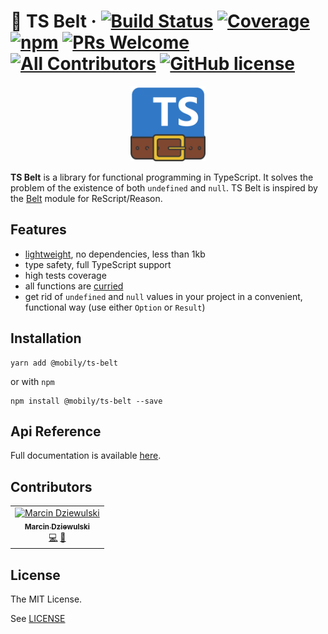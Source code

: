  # 🔧 TS Belt &middot; [![Build Status](https://img.shields.io/travis/com/mobily/ts-belt.svg?style=flat-square&logo=travis)](https://travis-ci.com/mobily/ts-belt) [![Coverage](https://img.shields.io/coveralls/github/mobily/ts-belt.svg?style=flat-square&logo=coveralls)](https://coveralls.io/github/mobily/ts-belt?branch=master) [![npm](https://img.shields.io/npm/v/@mobily/ts-belt.svg?style=flat-square&logo=npm)](https://www.npmjs.com/package/@mobily/ts-belt) [![PRs Welcome](https://img.shields.io/badge/PRs-welcome-brightgreen.svg?style=flat-square)](http://makeapullrequest.com) [![All Contributors](https://img.shields.io/badge/all_contributors-1-orange.svg?style=flat-square)](#contributors) [![GitHub license](https://img.shields.io/badge/license-MIT-blue.svg?style=flat-square)](https://github.com/mobily/ts-belt/blob/master/LICENSE)

 <p align="center">
  <img src="./assets/ts-belt-logo.svg" width="120" alt="TS Belt" />
</p>

**TS Belt** is a library for functional programming in TypeScript. It solves the problem of the existence of both `undefined` and `null`. TS Belt is inspired by the [Belt](https://rescript-lang.org/docs/manual/latest/api/belt) module for ReScript/Reason.

## Features

- [lightweight](https://bundlephobia.com/result?p=@mobily/ts-belt), no dependencies, less than 1kb
- type safety, full TypeScript support
- high tests coverage
- all functions are [curried](https://medium.com/javascript-scene/curry-and-function-composition-2c208d774983)
- get rid of `undefined` and `null` values in your project in a convenient, functional way (use either `Option` or `Result`)

## Installation

```shell
yarn add @mobily/ts-belt
```

or with `npm`

```shell
npm install @mobily/ts-belt --save
```

## Api Reference

Full documentation is available [here](https://mobily.github.io/ts-belt).

## Contributors

<!-- ALL-CONTRIBUTORS-LIST:START - Do not remove or modify this section -->
<!-- prettier-ignore -->
<table><tr><td align="center"><a href="https://twitter.com/__marcin_"><img src="https://avatars1.githubusercontent.com/u/1467712?v=4" width="100px;" alt="Marcin Dziewulski"/><br /><sub><b>Marcin Dziewulski</b></sub></a><br /><a href="https://github.com/mobily/ts-belt/commits?author=mobily" title="Code">💻</a> <a href="https://github.com/mobily/ts-belt/commits?author=mobily" title="Documentation">📖</a></td></tr></table>

<!-- ALL-CONTRIBUTORS-LIST:END -->

## License

The MIT License.

See [LICENSE](LICENSE)
